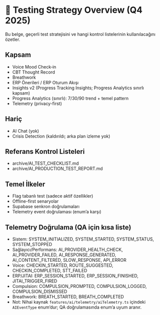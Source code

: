 # 🧪 Testing Strategy Overview (Q4 2025)

Bu belge, geçerli test stratejisini ve hangi kontrol listelerinin kullanılacağını özetler.

## Kapsam
- Voice Mood Check‑in
- CBT Thought Record
- Breathwork
- ERP Önerileri / ERP Oturum Akışı
- Insights v2 (Progress Tracking Insights; Progress Analytics sınırlı kapsam)
- Progress Analytics (sınırlı): 7/30/90 trend + temel pattern
- Telemetry (privacy-first)

## Hariç
- AI Chat (yok)
- Crisis Detection (kaldırıldı; arka plan izleme yok)

## Referans Kontrol Listeleri
- archive/AI_TEST_CHECKLIST.md
- archive/AI_PRODUCTION_TEST_REPORT.md

## Temel İlkeler
- Flag tabanlı test (sadece aktif özellikler)
- Offline-first senaryolar
- Supabase senkron doğrulamaları
- Telemetry event doğrulaması (enum’a karşı)

## Telemetry Doğrulama (QA için kısa liste)
- Sistem: SYSTEM_INITIALIZED, SYSTEM_STARTED, SYSTEM_STATUS, SYSTEM_STOPPED
- Sağlayıcı/Performans: AI_PROVIDER_HEALTH_CHECK, AI_PROVIDER_FAILED, AI_RESPONSE_GENERATED, AI_CONTENT_FILTERED, SLOW_RESPONSE, API_ERROR
- Voice: CHECKIN_STARTED, ROUTE_SUGGESTED, CHECKIN_COMPLETED, STT_FAILED
- ERP/JITAI: ERP_SESSION_STARTED, ERP_SESSION_FINISHED, JITAI_TRIGGER_FIRED
- Compulsion: COMPULSION_PROMPTED, COMPULSION_LOGGED, COMPULSION_DISMISSED
- Breathwork: BREATH_STARTED, BREATH_COMPLETED
- Not: Nihai kaynak `features/ai/telemetry/aiTelemetry.ts` içindeki `AIEventType` enum’dur; QA doğrulamasında enum’a uyum aranır.
